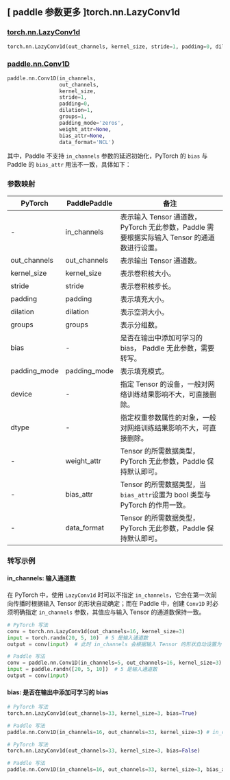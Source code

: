 ## [ paddle 参数更多 ]torch.nn.LazyConv1d
### [torch.nn.LazyConv1d](https://pytorch.org/docs/stable/generated/torch.nn.LazyConv1d.html)

```python
torch.nn.LazyConv1d(out_channels, kernel_size, stride=1, padding=0, dilation=1, groups=1, bias=True, padding_mode='zeros', device=None, dtype=None)
```

### [paddle.nn.Conv1D](https://www.paddlepaddle.org.cn/documentation/docs/zh/develop/api/paddle/nn/Conv1D_cn.html#conv1d)

```python
paddle.nn.Conv1D(in_channels,
                 out_channels,
                 kernel_size,
                 stride=1,
                 padding=0,
                 dilation=1,
                 groups=1,
                 padding_mode='zeros',
                 weight_attr=None,
                 bias_attr=None,
                 data_format='NCL')
```

其中，Paddle 不支持 `in_channels` 参数的延迟初始化，PyTorch 的 `bias` 与 Paddle 的 `bias_attr` 用法不一致，具体如下：
### 参数映射

| PyTorch       | PaddlePaddle | 备注                                                   |
| ------------- | ------------ | ------------------------------------------------------ |
| -             | in_channels            | 表示输入 Tensor 通道数，PyTorch 无此参数，Paddle 需要根据实际输入 Tensor 的通道数进行设置。                           |
| out_channels  | out_channels            | 表示输出 Tensor 通道数。                           |
| kernel_size   | kernel_size            | 表示卷积核大小。                           |
| stride        | stride            | 表示卷积核步长。                           |
| padding          | padding            | 表示填充大小。                           |
| dilation          | dilation            | 表示空洞大小。                           |
| groups          | groups            | 表示分组数。                           |
| bias         | -            | 是否在输出中添加可学习的 bias， Paddle 无此参数，需要转写。                           |
| padding_mode          | padding_mode            | 表示填充模式。                           |
| device        | -            | 指定 Tensor 的设备，一般对网络训练结果影响不大，可直接删除。   |
| dtype         | -            | 指定权重参数属性的对象，一般对网络训练结果影响不大，可直接删除。 |
| -             | weight_attr  | Tensor 的所需数据类型，PyTorch 无此参数，Paddle 保持默认即可。 |
| -             | bias_attr    | Tensor 的所需数据类型，当`bias_attr`设置为 bool 类型与 PyTorch 的作用一致。 |
| -             | data_format  | Tensor 的所需数据类型，PyTorch 无此参数，Paddle 保持默认即可。 |


### 转写示例
#### in_channels: 输入通道数
在 PyTorch 中，使用 `LazyConv1d` 时可以不指定 `in_channels`，它会在第一次前向传播时根据输入 Tensor 的形状自动确定；而在 Paddle 中，创建 `Conv1D` 时必须明确指定 `in_channels` 参数，其值应与输入 Tensor 的通道数保持一致。
```python
# PyTorch 写法
conv = torch.nn.LazyConv1d(out_channels=16, kernel_size=3)
input = torch.randn(20, 5, 10)  # 5 是输入通道数
output = conv(input)  # 此时 in_channels 会根据输入 Tensor 的形状自动设置为 5

# Paddle 写法
conv = paddle.nn.Conv1D(in_channels=5, out_channels=16, kernel_size=3)  # 需要明确指定 in_channels
input = paddle.randn([20, 5, 10])  # 5 是输入通道数
output = conv(input)
```

#### bias: 是否在输出中添加可学习的 bias
```python
# PyTorch 写法
torch.nn.LazyConv1d(out_channels=33, kernel_size=3, bias=True)

# Paddle 写法
paddle.nn.Conv1D(in_channels=16, out_channels=33, kernel_size=3) # in_channels 需要根据实际输入的通道数进行设置
```
```python
# PyTorch 写法
torch.nn.LazyConv1d(out_channels=33, kernel_size=3, bias=False)

# Paddle 写法
paddle.nn.Conv1D(in_channels=16, out_channels=33, kernel_size=3, bias_attr=False) # in_channels 需要根据实际输入的通道数进行设置
```
